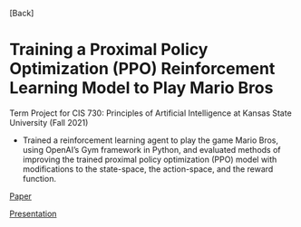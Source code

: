 [Back]

# Training a Proximal Policy Optimization (PPO) Reinforcement Learning Model to Play Mario Bros

Term Project for CIS 730: Principles of Artificial Intelligence at Kansas State University (Fall 2021)

- Trained a reinforcement learning agent to play the game Mario Bros, using OpenAI’s Gym framework in Python, and evaluated methods of improving the trained proximal policy optimization (PPO) model with modifications to the state-space, the action-space, and the reward function.

<a href="pdf/cis730-paper.pdf">Paper</a>

<a href="pdf/cis730-presentation.pdf">Presentation</a>
